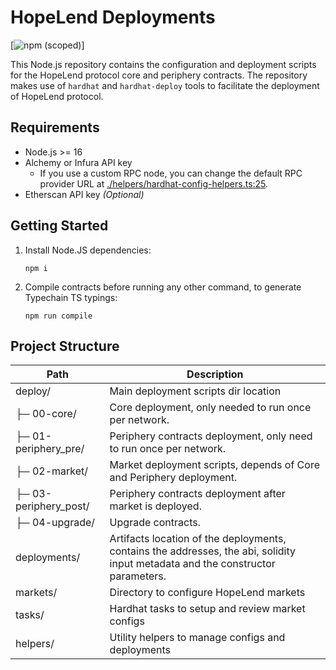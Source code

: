 # HopeLend Deployments

[![npm (scoped)](https://www.npmjs.com/package/@hopelend/deploy)]

This Node.js repository contains the configuration and deployment scripts for the HopeLend protocol core and periphery contracts. The repository makes use of `hardhat` and `hardhat-deploy` tools to facilitate the deployment of HopeLend protocol.

## Requirements

- Node.js >= 16
- Alchemy or Infura API key
  - If you use a custom RPC node, you can change the default RPC provider URL at [./helpers/hardhat-config-helpers.ts:25](./helpers/hardhat-config-helpers.ts).
- Etherscan API key _(Optional)_

## Getting Started

1. Install Node.JS dependencies:

   ```
   npm i
   ```

2. Compile contracts before running any other command, to generate Typechain TS typings:

   ```
   npm run compile
   ```

## Project Structure

| Path                  | Description                                                                                                                     |
| --------------------- | ------------------------------------------------------------------------------------------------------------------------------- |
| deploy/               | Main deployment scripts dir location                                                                                            |
| ├─ 00-core/           | Core deployment, only needed to run once per network.                                                                           |
| ├─ 01-periphery_pre/  | Periphery contracts deployment, only need to run once per network.                                                              |
| ├─ 02-market/         | Market deployment scripts, depends of Core and Periphery deployment.                                                            |
| ├─ 03-periphery_post/ | Periphery contracts deployment after market is deployed.                                                                        |
| ├─ 04-upgrade/ | Upgrade contracts. 
| deployments/          | Artifacts location of the deployments, contains the addresses, the abi, solidity input metadata and the constructor parameters. |
| markets/              | Directory to configure HopeLend markets                                                                                             |
| tasks/                | Hardhat tasks to setup and review market configs                                                                                |
| helpers/              | Utility helpers to manage configs and deployments                                                                               |
